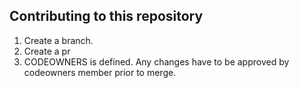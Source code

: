 ## Contributing to this repository

1. Create a branch.
2. Create a pr
3. CODEOWNERS is defined. Any changes have to be approved by codeowners member prior to merge.
